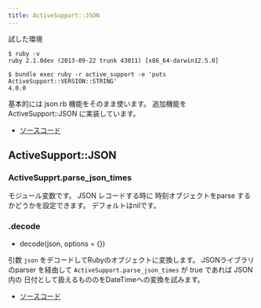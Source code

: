 ```yaml
---
title: ActiveSupport::JSON
---
```


試した環境

```
$ ruby -v
ruby 2.1.0dev (2013-09-22 trunk 43011) [x86_64-darwin12.5.0]
```

```
$ bundle exec ruby -r active_support -e 'puts ActiveSupport::VERSION::STRING'
4.0.0
```

基本的には json.rb 機能をそのまま使います。
追加機能を ActiveSupport::JSON に実装しています。

* [ソースコード](https://github.com/rails/rails/blob/4-0-stable/activesupport/lib/active_support/json.rb)


ActiveSupport::JSON
--------------------------------------------------------------------------------

### ActiveSupprt.parse_json_times

モジュール変数です。
JSON レコードする時に 時刻オブジェクトをparse するかどうかを設定できます。
デフォルトはnilです。

### .decode

* decode(json, options = {})

引数 `json` をデコードしてRubyのオブジェクトに変換します。
JSONライブラリのparser を経由して `ActiveSupport.parse_json_times` が true であれば JSON 内の 日付として扱えるもののをDateTimeへの変換を試みます。

* [ソースコード](https://github.com/rails/rails/blob/master/activesupport/lib/active_support/json/decoding.rb)
